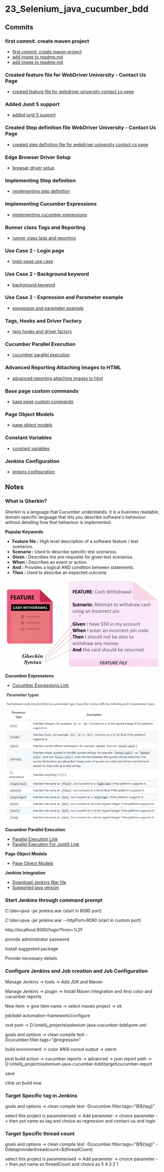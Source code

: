 # 23_Selenium_java_cucumber_bdd

## Commits

### first commit. create maven project
* [first commit. create maven project](https://github.com/bibhusprasad/23_Selenium_java_cucumber_bdd/commit/8e8be6272b304f7b5853fb4f53f2a3a48b050984)
* [add image to readme.md](https://github.com/bibhusprasad/23_Selenium_java_cucumber_bdd/commit/49c3ca312a8fcf7923de6fa3405e531d085f20e2)
* [add image to readme.md](https://github.com/bibhusprasad/23_Selenium_java_cucumber_bdd/commit/94ead66cd2b46147ed94f15123c644f13f5c30f3)

### Created feature file for WebDriver University - Contact Us Page
* [created feature file for webdriver university contact cs page](https://github.com/bibhusprasad/23_Selenium_java_cucumber_bdd/commit/d7c90adbd511d49fc9ae57ee048607c2a15f47b4)

### Added Junit 5 support
* [added junit 5 support](https://github.com/bibhusprasad/23_Selenium_java_cucumber_bdd/commit/e30ef4f9107b8d1bf146b6394114ba7494ed4844)

### Created Step definition file WebDriver University - Contact Us Page
* [created step definition file for webdriver university contact cs page](https://github.com/bibhusprasad/23_Selenium_java_cucumber_bdd/commit/9c8e4c3da9a4404bd03bbfa51dad8757a50277ff)

### Edge Browser Driver Setup
* [browser driver setup](https://github.com/bibhusprasad/23_Selenium_java_cucumber_bdd/commit/5500fb5ec6febf4f07d435736857e7f1ba70721a)

### Implementing Step definition
* [implementing step definition](https://github.com/bibhusprasad/23_Selenium_java_cucumber_bdd/commit/37d7b1959faa911b6d863fdbbe2ade68a2cf6ee5)

### Implementing Cucumber Expressions
* [implementing cucumber expressions](https://github.com/bibhusprasad/23_Selenium_java_cucumber_bdd/commit/17ca4b5318785a6a2173bdf61122a769108d0d24)

### Runner class Tags and Reporting
* [runner class tags and reporting](https://github.com/bibhusprasad/23_Selenium_java_cucumber_bdd/commit/b91f8895f67e3aeda34c0c28ea17c1d5455ae559)

### Use Case 2 - Login page
* [login page use case](https://github.com/bibhusprasad/23_Selenium_java_cucumber_bdd/commit/e67c7356eb56911660e3d278276d836e077d8a31)

### Use Case 2 - Background keyword
* [background keyword](https://github.com/bibhusprasad/23_Selenium_java_cucumber_bdd/commit/997bfd1664ce614776d65f475e0bc2d0b5c012d2)

### Use Case 2 - Expression and Parameter example
* [expression and parameter example](https://github.com/bibhusprasad/23_Selenium_java_cucumber_bdd/commit/0c6245fafa95266e0bc77a4ff8a988cc7f90c373)

### Tags, Hooks and Driver Factory 
* [tags hooks and driver factory](https://github.com/bibhusprasad/23_Selenium_java_cucumber_bdd/commit/fbbdb5cb0d38f5ebf5c2eddb47316cc9d61b53f5)

### Cucumber Parallel Execution
* [cucumber parallel execution](https://github.com/bibhusprasad/23_Selenium_java_cucumber_bdd/commit/ce2b17b398d4c0bb5765dcacf3198016f0ed110e)

### Advanced Reporting Attaching Images to HTML
* [advanced reporting attaching images to html](https://github.com/bibhusprasad/23_Selenium_java_cucumber_bdd/commit/5f6b0121e89fc5f2d36d9e4b9e7b8f8e5b0911c2)

### Base page custom commands
* [base page custom commands](https://github.com/bibhusprasad/23_Selenium_java_cucumber_bdd/commit/92ec72e66504aa90f2e56e9cb5f2524672cd9d56)

### Page Object Models
* [page object models](https://github.com/bibhusprasad/23_Selenium_java_cucumber_bdd/commit/b3bca64e7054c65f094ab801f1e47cc032fd350d)

### Constant Variables
* [constant variables](https://github.com/bibhusprasad/23_Selenium_java_cucumber_bdd/commit/6c977a34b4a5ad395470dea713f4374c4f080ad4)

### Jenkins Configuration
* [jenkins configuration](https://github.com/bibhusprasad/23_Selenium_java_cucumber_bdd/commit/225e1d816d3807efdcbfbcc0c9c273ac06f5f1dc)

## Notes

### What is Gherkin?
Gherkin is a language that Cucumber understands. It is a business readable, domain specific language that lets you describe software's behaviour without detailing how that behaviour is implemented.

**Popular Keywords**
* **Feature file :** High level description of a software feature / test scenarios.
* **Scenario :** Used to describe specific test scenarios.
* **Given :** Describes the pre-requisite for given test scenarios.
* **When :** Describes an event or action.
* **And :** Provides a logical AND condition between statements.
* **Then :** Used to describe an expected outcome.

![plot](/images/feature_file.png?raw=true)

**Cucumber Expressions**
* [Cucumber Expressions Link](https://github.com/cucumber/cucumber-expressions)

![plot](/images/cucumber_expressions_parameter.png?raw=true)

**Cucumber Parallel Execution**
* [Parallel Execution Link](https://cucumber.io/docs/guides/parallel-execution/)
* [Parallel Execution For Junit5 Link](https://github.com/cucumber/cucumber-jvm/tree/main/cucumber-junit-platform-engine)

**Page Object Models**
* [Page Object Models](https://www.selenium.dev/documentation/test_practices/encouraged/page_object_models/)

**Jenkins Integration**
* [Download Jenkins War file](https://www.jenkins.io/download/)
* [Supported java version](https://www.jenkins.io/doc/book/platform-information/support-policy-java/)

### Start Jenkins through command prompt

C:\dev>java -jar jenkins.war    (start in 8080 port)

C:\dev>java -jar jenkins.war --httpPort=9090    (start in custom port)

http://localhost:8080/login?from=%2F

provide administrator password

Install suggested package

Provide necessary details

### Configure Jenkins and Job creation and Job Configuration

Manage Jenkins -> tools -> Add JDK and Maven

Manage Jenkins -> plugin -> Install Maven Integration and Ansi color and cucumber reports

New Item -> give Item name -> select maven project -> ok

job/bdd-automation-framework/configure 
    
root pom -> D:\intellij_projects\selenium-java-cucumber-bdd\pom.xml

goals and options -> clean compile test -Dcucumber.filter.tags="@regression"

build environment -> color ANSI consol output -> xterm

post build action -> cucumber reports -> advanced -> json report path -> D:\intellij_projects\selenium-java-cucumber-bdd\target\cucumber-report

save

click on build now


### Target Specific tag in Jenkins

goals and options -> clean compile test -Dcucumber.filter.tags="@${tag}"

select this project is parameterised -> Add parameter -> choice parameter -> then put name as tag and choice as regression and contact-us and login

### Target Specific thread count

goals and options -> clean compile test -Dcucumber.filter.tags="@${tag}" -Ddataproviderthreadcount=${threadCount}

select this project is parameterised -> Add parameter -> choice parameter -> then put name as threadCount and choice as 5 4 3 2 1
